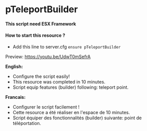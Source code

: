 # pTeleportBuilder

#### This script need ESX Framework

#### How to start this resource ?
   - Add this line to server.cfg `ensure pTeleportBuilder`

Preview: https://youtu.be/UdwT0mSefrA

__English:__
   - Configure the script easily!
   - This resource was completed in 10 minutes.
   - Script equip features (builder) following: teleport point.

__Francais:__
   - Configurer le script facilement !
   - Cette resource a été réaliser en l'espace de 10 minutes.
   - Script équiper des fonctionnalités (builder) suivante: point de téléportation.
